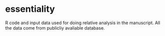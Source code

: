 # essentiality
R code and input data used for doing relative analysis in the manuscript.
All the data come from publicliy avaliable database.
